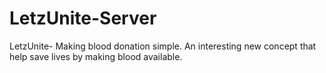 # LetzUnite-Server
LetzUnite- Making blood donation simple. An interesting new concept that help save lives by making blood available.
